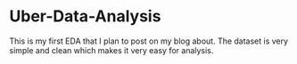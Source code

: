 # Uber-Data-Analysis

This is my first EDA that I plan to post on my blog about. The dataset is very simple and clean which makes it very easy for analysis.
